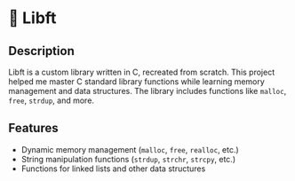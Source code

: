 # 🧰 Libft

## Description
Libft is a custom library written in C, recreated from scratch. This project helped me master C standard library functions while learning memory management and data structures. The library includes functions like `malloc`, `free`, `strdup`, and more.

## Features
- Dynamic memory management (`malloc`, `free`, `realloc`, etc.)
- String manipulation functions (`strdup`, `strchr`, `strcpy`, etc.)
- Functions for linked lists and other data structures
